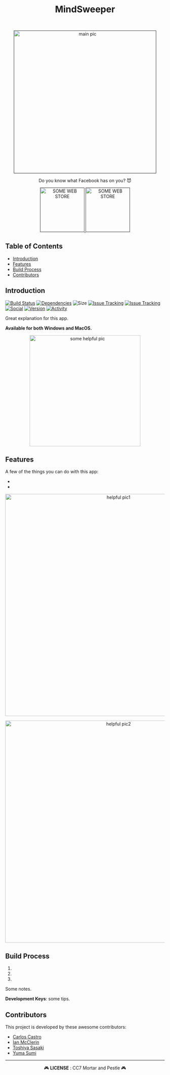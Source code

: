 <h1 align="center"> MindSweeper </h1> <br>
<p align="center">
  <a href="">
    <img title="" src="" width="450" alt="main pic">
  </a>
</p>

<p align="center">
  Do you know what Facebook has on you? 😈
</p>

<p align="center">
  <a href="">
    <img alt="SOME WEB STORE" title="" src="" width="140">
  </a>

  <a href="">
    <img alt="SOME WEB STORE" title="" src="" width="140">
  </a>
</p>

## Table of Contents

- [Introduction](#introduction)
- [Features](#features)
- [Build Process](#build-process)
- [Contributors](#contributors)

## Introduction

[![Build Status](https://travis-ci.org/mortar-pestle/ego-trip.svg?branch=master)](https://travis-ci.org/mortar-pestle/ego-trip)
[![Dependencies](https://img.shields.io/librariesio/github/mortar-pestle/ego-trip.svg)](https://github.com/mortar-pestle/mindsweeper/tree/master/Packages)
![Size](https://img.shields.io/github/repo-size/mortar-pestle/mindsweeper.svg)
[![Issue Tracking](https://img.shields.io/github/issues/mortar-pestle/mindsweeper.svg)]()
[![Issue Tracking](https://img.shields.io/github/issues-pr-raw/mortar-pestle/mindsweeper.svg)]()
[![Social](https://img.shields.io/github/forks/mortar-pestle/mindsweeper.svg?label=Fork)]()
[![Version](https://img.shields.io/github/release/mortar-pestle/mindsweeper.svg)]()
[![Activity](https://img.shields.io/github/last-commit/mortar-pestle/mindsweeper.svg)]()

Great explanation for this app.

**Available for both Windows and MacOS.**

<p align="center">
  <img src = "" width=350 alt="some helpful pic">
</p>

## Features

A few of the things you can do with this app:

 - 
 - 

<p align="center">
  <img src = "" width=700 alt="helpful pic1">
</p>

<p align="center">
  <img src = "" width=700 alt="helpful pic2">
</p>

## Build Process

1.
2.
3.

Some notes.

**Development Keys**: some tips.

## Contributors

This project is developed by these awesome contributors:

- [Carlos Castro](https://github.com/zero4994)
- [Ian McClerin](https://github.com/dejaviewdujour)
- [Toshiya Sasaki](https://github.com/toshyss)
- [Yuma Sumi](https://github.com/y-yeah)


---

<div align="center">
🎮 <b>LICENSE</b> : CC7 Mortar and Pestle 🎮
</div>